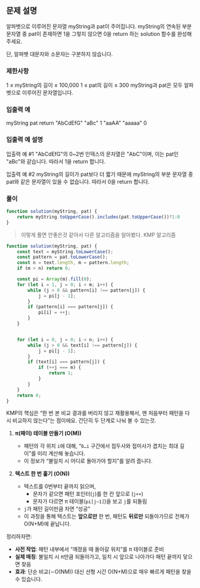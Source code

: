 ## 문제 설명

알파벳으로 이루어진 문자열 myString과 pat이 주어집니다. myString의 연속된 부분 문자열 중 pat이 존재하면 1을 그렇지 않으면 0을 return 하는 solution 함수를 완성해 주세요.

단, 알파벳 대문자와 소문자는 구분하지 않습니다.

### 제한사항

1 ≤ myString의 길이 ≤ 100,000
1 ≤ pat의 길이 ≤ 300
myString과 pat은 모두 알파벳으로 이루어진 문자열입니다.

### 입출력 예

myString pat return
"AbCdEfG" "aBc" 1
"aaAA" "aaaaa" 0

### 입출력 예 설명

입출력 예 #1
"AbCdEfG"의 0~2번 인덱스의 문자열은 "AbC"이며, 이는 pat인 "aBc"와 같습니다. 따라서 1을 return 합니다.

입출력 예 #2
myString의 길이가 pat보다 더 짧기 때문에 myString의 부분 문자열 중 pat와 같은 문자열이 있을 수 없습니다. 따라서 0을 return 합니다.

### 풀이

```javaScript
function solution(myString, pat) {
    return myString.toUpperCase().includes(pat.toUpperCase())?1:0
}
```

> 이렇게 풀면 안좋은것 같아서 다른 알고리즘을 알아봤다. KMP 알고리즘

```javaScript
function solution(myString, pat) {
    const text = myString.toLowerCase();
    const pattern = pat.toLowerCase();
    const n = text.length, m = pattern.length;
    if (m > n) return 0;

    const pi = Array(m).fill(0);
    for (let i = 1, j = 0; i < m; i++) {
        while (j > 0 && pattern[i] !== pattern[j]) {
            j = pi[j - 1];
        }
        if (pattern[i] === pattern[j]) {
            pi[i] = ++j;
        }
    }


    for (let i = 0, j = 0; i < n; i++) {
        while (j > 0 && text[i] !== pattern[j]) {
            j = pi[j - 1];
        }
        if (text[i] === pattern[j]) {
            if (++j === m) {
                return 1;
            }
        }
    }
    return 0;
}
```

KMP의 핵심은 “한 번 본 비교 결과를 버리지 않고 재활용해서, 맨 처음부터 패턴을 다시 비교하지 않는다”는 점이에요. 간단히 두 단계로 나눠 볼 수 있는것.

1. **π(패이) 테이블 만들기 (O(M))**

   - 패턴의 각 위치 `i`에 대해,
     “`0…i` 구간에서 접두사와 접미사가 겹치는 최대 길이”를 미리 계산해 놓습니다.
   - 이 정보가 “불일치 시 어디로 돌아가야 할지”를 알려 줍니다.

2. **텍스트 한 번 훑기 (O(N))**

   - 텍스트를 0번부터 끝까지 읽으며,
     - 문자가 같으면 패턴 포인터(`j`)를 한 칸 앞으로 (`j++`)
     - 문자가 다르면 π 테이블(`pi[j−1]`)을 보고 `j`를 되돌림
   - `j`가 패턴 길이만큼 차면 “성공”
   - 이 과정을 통해 텍스트는 **앞으로만** 한 번, 패턴도 **뒤로만** 되돌아가므로 전체가 O(N+M)에 끝납니다.

정리하자면:

- **사전 작업**: 패턴 내부에서 “깨졌을 때 돌아갈 위치”를 π 테이블로 준비
- **실제 매칭**: 불일치 시 π만큼 되돌아가고, 일치 시 앞으로 나아가다 패턴 끝까지 닿으면 찾음
- **효과**: 단순 비교(∼O(NM)) 대신 선형 시간 O(N+M)으로 매우 빠르게 패턴을 찾을 수 있습니다.
